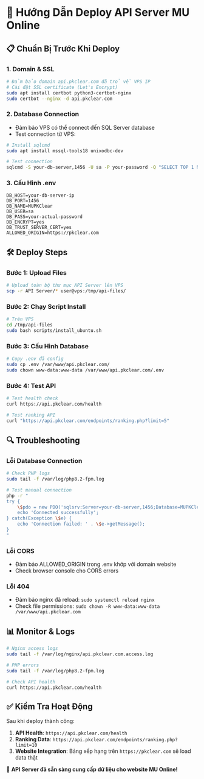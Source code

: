 # 🚀 Hướng Dẫn Deploy API Server MU Online

## 📋 Chuẩn Bị Trước Khi Deploy

### 1. **Domain & SSL**
```bash
# Đảm bảo domain api.pkclear.com đã trỏ về VPS IP
# Cài đặt SSL certificate (Let's Encrypt)
sudo apt install certbot python3-certbot-nginx
sudo certbot --nginx -d api.pkclear.com
```

### 2. **Database Connection**
- Đảm bảo VPS có thể connect đến SQL Server database
- Test connection từ VPS:
```bash
# Install sqlcmd
sudo apt install mssql-tools18 unixodbc-dev

# Test connection
sqlcmd -S your-db-server,1456 -U sa -P your-password -Q "SELECT TOP 1 Name FROM Character"
```

### 3. **Cấu Hình .env**
```env
DB_HOST=your-db-server-ip
DB_PORT=1456
DB_NAME=MUPKClear
DB_USER=sa
DB_PASS=your-actual-password
DB_ENCRYPT=yes
DB_TRUST_SERVER_CERT=yes
ALLOWED_ORIGIN=https://pkclear.com
```

## 🛠️ Deploy Steps

### **Bước 1: Upload Files**
```bash
# Upload toàn bộ thư mục API Server lên VPS
scp -r API Server/* user@vps:/tmp/api-files/
```

### **Bước 2: Chạy Script Install**
```bash
# Trên VPS
cd /tmp/api-files
sudo bash scripts/install_ubuntu.sh
```

### **Bước 3: Cấu Hình Database**
```bash
# Copy .env đã config
sudo cp .env /var/www/api.pkclear.com/
sudo chown www-data:www-data /var/www/api.pkclear.com/.env
```

### **Bước 4: Test API**
```bash
# Test health check
curl https://api.pkclear.com/health

# Test ranking API
curl "https://api.pkclear.com/endpoints/ranking.php?limit=5"
```

## 🔍 Troubleshooting

### **Lỗi Database Connection**
```bash
# Check PHP logs
sudo tail -f /var/log/php8.2-fpm.log

# Test manual connection
php -r "
try {
    \$pdo = new PDO('sqlsrv:Server=your-db-server,1456;Database=MUPKClear', 'sa', 'password');
    echo 'Connected successfully';
} catch(Exception \$e) {
    echo 'Connection failed: ' . \$e->getMessage();
}
"
```

### **Lỗi CORS**
- Đảm bảo ALLOWED_ORIGIN trong .env khớp với domain website
- Check browser console cho CORS errors

### **Lỗi 404**
- Đảm bảo nginx đã reload: `sudo systemctl reload nginx`
- Check file permissions: `sudo chown -R www-data:www-data /var/www/api.pkclear.com`

## 📊 Monitor & Logs

```bash
# Nginx access logs
sudo tail -f /var/log/nginx/api.pkclear.com.access.log

# PHP errors
sudo tail -f /var/log/php8.2-fpm.log

# Check API health
curl https://api.pkclear.com/health
```

## ✅ Kiểm Tra Hoạt Động

Sau khi deploy thành công:

1. **API Health**: `https://api.pkclear.com/health`
2. **Ranking Data**: `https://api.pkclear.com/endpoints/ranking.php?limit=10`
3. **Website Integration**: Bảng xếp hạng trên `https://pkclear.com` sẽ load data thật

🎉 **API Server đã sẵn sàng cung cấp dữ liệu cho website MU Online!**
